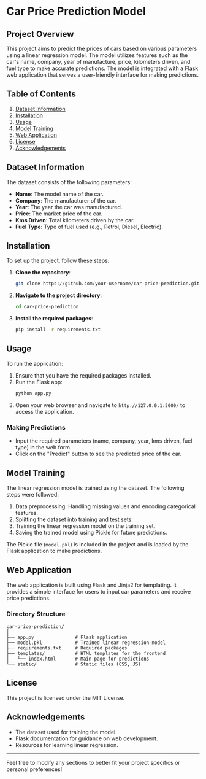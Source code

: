 

# Car Price Prediction Model

## Project Overview
This project aims to predict the prices of cars based on various parameters using a linear regression model. The model utilizes features such as the car's name, company, year of manufacture, price, kilometers driven, and fuel type to make accurate predictions. The model is integrated with a Flask web application that serves a user-friendly interface for making predictions.

## Table of Contents
1. [Dataset Information](#dataset-information)
2. [Installation](#installation)
3. [Usage](#usage)
4. [Model Training](#model-training)
5. [Web Application](#web-application)
6. [License](#license)
7. [Acknowledgements](#acknowledgements)

## Dataset Information
The dataset consists of the following parameters:
- **Name**: The model name of the car.
- **Company**: The manufacturer of the car.
- **Year**: The year the car was manufactured.
- **Price**: The market price of the car.
- **Kms Driven**: Total kilometers driven by the car.
- **Fuel Type**: Type of fuel used (e.g., Petrol, Diesel, Electric).

## Installation
To set up the project, follow these steps:

1. **Clone the repository**:
   ```bash
   git clone https://github.com/your-username/car-price-prediction.git
   ```
2. **Navigate to the project directory**:
   ```bash
   cd car-price-prediction
   ```
3. **Install the required packages**:
   ```bash
   pip install -r requirements.txt
   ```

## Usage
To run the application:

1. Ensure that you have the required packages installed.
2. Run the Flask app:
   ```bash
   python app.py
   ```
3. Open your web browser and navigate to `http://127.0.0.1:5000/` to access the application.

### Making Predictions
- Input the required parameters (name, company, year, kms driven, fuel type) in the web form.
- Click on the "Predict" button to see the predicted price of the car.

## Model Training
The linear regression model is trained using the dataset. The following steps were followed:
1. Data preprocessing: Handling missing values and encoding categorical features.
2. Splitting the dataset into training and test sets.
3. Training the linear regression model on the training set.
4. Saving the trained model using Pickle for future predictions.

The Pickle file (`model.pkl`) is included in the project and is loaded by the Flask application to make predictions.

## Web Application
The web application is built using Flask and Jinja2 for templating. It provides a simple interface for users to input car parameters and receive price predictions.

### Directory Structure
```
car-price-prediction/
│
├── app.py               # Flask application
├── model.pkl            # Trained linear regression model
├── requirements.txt     # Required packages
├── templates/           # HTML templates for the frontend
│   └── index.html       # Main page for predictions
└── static/              # Static files (CSS, JS)
```

## License
This project is licensed under the MIT License.

## Acknowledgements
- The dataset used for training the model.
- Flask documentation for guidance on web development.
- Resources for learning linear regression.

---

Feel free to modify any sections to better fit your project specifics or personal preferences!
